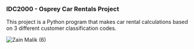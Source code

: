 ### IDC2000 - Osprey Car Rentals Project 

This project is a Python program that makes car rental calculations based on 3 different customer classification codes.

![Zain Malik (6)](https://github.com/zain0329/Osprey-Car-Rentals-Project/assets/66034863/825d88a1-92fc-407b-ac1f-091ab79ea145)





<!--
**zain0329/zain0329** is a ✨ _special_ ✨ repository because its `README.md` (this file) appears on your GitHub profile.

Here are some ideas to get you started:

- 🔭 I’m currently working on ...
- 🌱 I’m currently learning ...

- 👯 I’m looking to collaborate on ...
- 🤔 I’m looking for help with ...
- 💬 Ask me about ...
- 📫 How to reach me: ...
- 😄 Pronouns: ...
- ⚡ Fun fact: ...
-->
